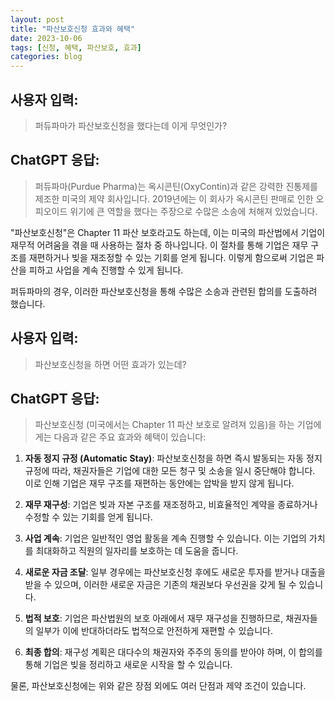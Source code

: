 ```yaml
---
layout: post
title: "파산보호신청 효과와 혜택"
date: 2023-10-06
tags: [신청, 혜택, 파산보호, 효과]
categories: blog
---
```


## 사용자 입력:
> 퍼듀파마가 파산보호신청을 했다는데 이게 무엇인가?

## ChatGPT 응답:
> 퍼듀파마(Purdue Pharma)는 옥시콘틴(OxyContin)과 같은 강력한 진통제를 제조한 미국의 제약 회사입니다. 2019년에는 이 회사가 옥시콘틴 판매로 인한 오피오이드 위기에 큰 역할을 했다는 주장으로 수많은 소송에 처해져 있었습니다.

"파산보호신청"은 Chapter 11 파산 보호라고도 하는데, 이는 미국의 파산법에서 기업이 재무적 어려움을 겪을 때 사용하는 절차 중 하나입니다. 이 절차를 통해 기업은 재무 구조를 재편하거나 빚을 재조정할 수 있는 기회를 얻게 됩니다. 이렇게 함으로써 기업은 파산을 피하고 사업을 계속 진행할 수 있게 됩니다.

퍼듀파마의 경우, 이러한 파산보호신청을 통해 수많은 소송과 관련된 합의를 도출하려 했습니다.

## 사용자 입력:
> 파산보호신청을 하면 어떤 효과가 있는데?

## ChatGPT 응답:
> 파산보호신청 (미국에서는 Chapter 11 파산 보호로 알려져 있음)을 하는 기업에게는 다음과 같은 주요 효과와 혜택이 있습니다:

1. **자동 정지 규정 (Automatic Stay)**: 파산보호신청을 하면 즉시 발동되는 자동 정지 규정에 따라, 채권자들은 기업에 대한 모든 청구 및 소송을 일시 중단해야 합니다. 이로 인해 기업은 재무 구조를 재편하는 동안에는 압박을 받지 않게 됩니다.

2. **재무 재구성**: 기업은 빚과 자본 구조를 재조정하고, 비효율적인 계약을 종료하거나 수정할 수 있는 기회를 얻게 됩니다.

3. **사업 계속**: 기업은 일반적인 영업 활동을 계속 진행할 수 있습니다. 이는 기업의 가치를 최대화하고 직원의 일자리를 보호하는 데 도움을 줍니다.

4. **새로운 자금 조달**: 일부 경우에는 파산보호신청 후에도 새로운 투자를 받거나 대출을 받을 수 있으며, 이러한 새로운 자금은 기존의 채권보다 우선권을 갖게 될 수 있습니다.

5. **법적 보호**: 기업은 파산법원의 보호 아래에서 재무 재구성을 진행하므로, 채권자들의 일부가 이에 반대하더라도 법적으로 안전하게 재편할 수 있습니다.

6. **최종 합의**: 재구성 계획은 대다수의 채권자와 주주의 동의를 받아야 하며, 이 합의를 통해 기업은 빚을 정리하고 새로운 시작을 할 수 있습니다.

물론, 파산보호신청에는 위와 같은 장점 외에도 여러 단점과 제약 조건이 있습니다.


